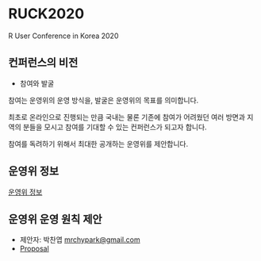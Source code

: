 # RUCK2020
R User Conference in Korea 2020

## 컨퍼런스의 비전

- 참여와 발굴

참여는 운영위의 운영 방식을, 발굴은 운영위의 목표를 의미합니다.

최초로 온라인으로 진행되는 만큼 국내는 물론 기존에 참여가 어려웠던 여러 방면과 지역의 분들을 모시고 참여를 기대할 수 있는 컨퍼런스가 되고자 합니다.

참여를 독려하기 위해서 최대한 공개하는 운영위를 제안합니다.

## 운영위 정보

[운영위 정보](./GOVERNANCE.md)

## 운영위 운영 원칙 제안

- 제안자: 박찬엽 <mrchypark@gmail.com>
- [Proposal](./proposals/governance)
